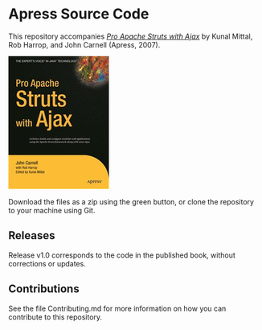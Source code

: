 # Apress Source Code

This repository accompanies [*Pro Apache Struts with Ajax*](http://www.apress.com/9781590597385) by Kunal Mittal, Rob Harrop, and John Carnell (Apress, 2007).

![Cover image](9781590597385.jpg)

Download the files as a zip using the green button, or clone the repository to your machine using Git.

## Releases

Release v1.0 corresponds to the code in the published book, without corrections or updates.

## Contributions

See the file Contributing.md for more information on how you can contribute to this repository.
